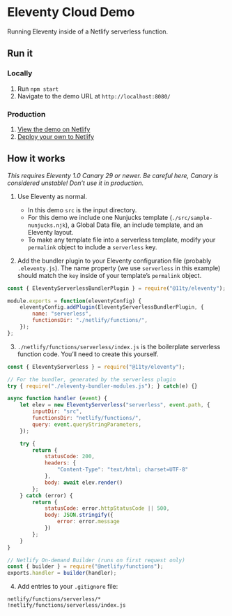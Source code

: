 # Eleventy Cloud Demo

Running Eleventy inside of a Netlify serverless function.

## Run it

### Locally

1. Run `npm start`
1. Navigate to the demo URL at `http://localhost:8080/`

### Production

1. [View the demo on Netlify](https://demo-eleventy-serverless.netlify.app)
1. [Deploy your own to Netlify](https://app.netlify.com/start/deploy?repository=https://github.com/11ty/demo-eleventy-serverless)

## How it works

_This requires Eleventy 1.0 Canary 29 or newer. Be careful here, Canary is considered unstable! Don’t use it in production._

1. Use Eleventy as normal.
    - In this demo `src` is the input directory.
    - For this demo we include one Nunjucks template (`./src/sample-nunjucks.njk`), a Global Data file, an include template, and an Eleventy layout.
    - To make any template file into a serverless template, modify your `permalink` object to include a `serverless` key.

2. Add the bundler plugin to your Eleventy configuration file (probably `.eleventy.js`). The name property (we use `serverless` in this example) should match the `key` inside of your template’s `permalink` object.

```js
const { EleventyServerlessBundlerPlugin } = require("@11ty/eleventy");

module.exports = function(eleventyConfig) {
    eleventyConfig.addPlugin(EleventyServerlessBundlerPlugin, {
        name: "serverless",
        functionsDir: "./netlify/functions/",
    });
};
```

3. `./netlify/functions/serverless/index.js` is the boilerplate serverless function code. You’ll need to create this yourself.

```js
const { EleventyServerless } = require("@11ty/eleventy");

// For the bundler, generated by the serverless plugin
try { require("./eleventy-bundler-modules.js"); } catch(e) {}

async function handler (event) {
    let elev = new EleventyServerless("serverless", event.path, {
        inputDir: "src",
        functionsDir: "netlify/functions/",
        query: event.queryStringParameters,
    });

    try {
        return {
            statusCode: 200,
            headers: {
                "Content-Type": "text/html; charset=UTF-8"
            },
            body: await elev.render()
        };
    } catch (error) {
        return {
            statusCode: error.httpStatusCode || 500,
            body: JSON.stringify({
                error: error.message
            })
        };
    }
}

// Netlify On-demand Builder (runs on first request only)
const { builder } = require("@netlify/functions");
exports.handler = builder(handler);
```

4. Add entries to your `.gitignore` file:

```
netlify/functions/serverless/*
!netlify/functions/serverless/index.js
```